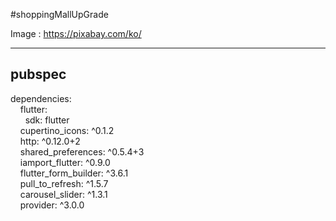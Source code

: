 
#shoppingMallUpGrade

Image : https://pixabay.com/ko/

-------------------------------------
pubspec
-------------------------------------

dependencies:  
  &nbsp; &nbsp; flutter:  
  &nbsp; &nbsp; &nbsp; sdk: flutter  
  &nbsp; &nbsp; cupertino_icons: ^0.1.2  
  &nbsp; &nbsp; http: ^0.12.0+2  
  &nbsp; &nbsp; shared_preferences: ^0.5.4+3  
  &nbsp; &nbsp; iamport_flutter: ^0.9.0  
  &nbsp; &nbsp; flutter_form_builder: ^3.6.1  
  &nbsp; &nbsp; pull_to_refresh: ^1.5.7  
  &nbsp; &nbsp; carousel_slider: ^1.3.1  
  &nbsp; &nbsp; provider: ^3.0.0  
  
  

